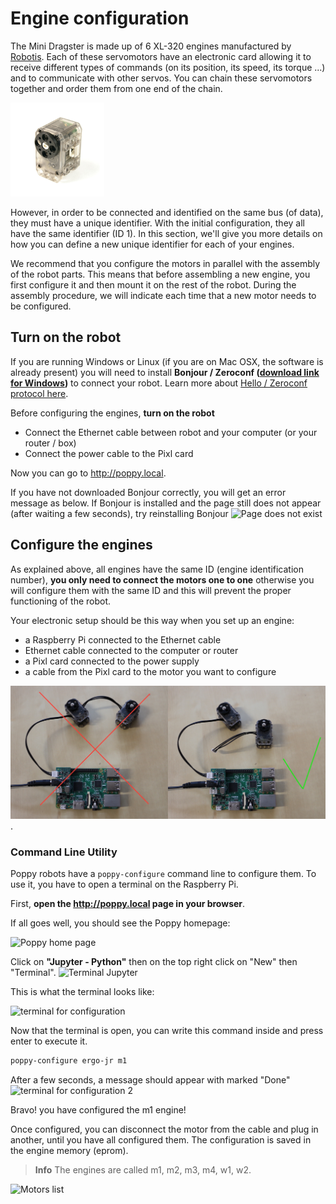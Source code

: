 # Engine configuration

The Mini Dragster is made up of 6 XL-320 engines manufactured by [Robotis](http://www.robotis.us/dynamixel-xl-320/). Each of these servomotors have an electronic card allowing it to receive different types of commands (on its position, its speed, its torque ...) and to communicate with other servos. You can chain these servomotors together and order them from one end of the chain.

<img src = "img/assembly/xl_320.jpg" alt = "XL320" height = "150" />

However, in order to be connected and identified on the same bus (of data), they must have a unique identifier. With the initial configuration, they all have the same identifier (ID 1). In this section, we'll give you more details on how you can define a new unique identifier for each of your engines.

We recommend that you configure the motors in parallel with the assembly of the robot parts. This means that before assembling a new engine, you first configure it and then mount it on the rest of the robot. During the assembly procedure, we will indicate each time that a new motor needs to be configured.

## Turn on the robot

If you are running Windows or Linux (if you are on Mac OSX, the software is already present) you will need to install **Bonjour / Zeroconf ([download link for Windows](https://support.apple.com/kb/DL999))** to connect your robot. Learn more about [Hello / Zeroconf protocol here](../../installation/install-zeroconf.md).

Before configuring the engines, **turn on the robot**

* Connect the Ethernet cable between robot and your computer (or your router / box)
* Connect the power cable to the Pixl card

Now you can go to <http://poppy.local>.

If you have not downloaded Bonjour correctly, you will get an error message as below. If Bonjour is installed and the page still does not appear (after waiting a few seconds), try reinstalling Bonjour ![Page does not exist](img/HMI/webpage_not_available.jpg)

## Configure the engines

As explained above, all engines have the same ID (engine identification number), **you only need to connect the motors one to one** otherwise you will configure them with the same ID and this will prevent the proper functioning of the robot.

Your electronic setup should be this way when you set up an engine:

* a Raspberry Pi connected to the Ethernet cable
* Ethernet cable connected to the computer or router
* a Pixl card connected to the power supply
* a cable from the Pixl card to the motor you want to configure


![XL-320 configuration ; one motor at a time](img/motor_one_by_one.jpg).

### Command Line Utility

Poppy robots have a `poppy-configure` command line to configure them. To use it, you have to open a terminal on the Raspberry Pi.

First, **open the http://poppy.local page in your browser**.

If all goes well, you should see the Poppy homepage:

![Poppy home page](img/HMI/home_page_jupyter.png)

Click on **"Jupyter - Python"** then on the top right click on "New" then "Terminal". <img src = "img / GUI / jupyter_new_terminal.png" alt = "Terminal Jupyter" height = "300" />

This is what the terminal looks like:

![terminal for configuration](img/HMI/terminal_for_configuration.PNG)

Now that the terminal is open, you can write this command inside and press enter to execute it.
```bash
poppy-configure ergo-jr m1
```

After a few seconds, a message should appear with marked "Done"
![terminal for configuration 2](img/GUI/poppy-configure-terminal-output.png)

Bravo! you have configured the m1 engine!

Once configured, you can disconnect the motor from the cable and plug in another, until you have all configured them. The configuration is saved in the engine memory (eprom).

> **Info** The engines are called m1, m2, m3, m4, w1, w2.

<img src = "img / assembly / motors.png" alt = "Motors list" height = "300" />